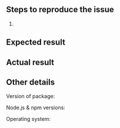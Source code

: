 ## Steps to reproduce the issue

1.

## Expected result

## Actual result

## Other details

Version of package:

Node.js & npm versions:

Operating system:
